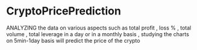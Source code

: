 # CryptoPricePrediction
ANALYZING the data on various aspects such as total profit , loss % , total volume , total leverage in a  day or in a monthly basis ,  studying the  charts on  5min-1day  basis will  predict the price of the crypto 
